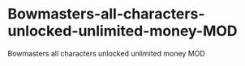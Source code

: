 # Bowmasters-all-characters-unlocked-unlimited-money-MOD
Bowmasters all characters unlocked unlimited money MOD
